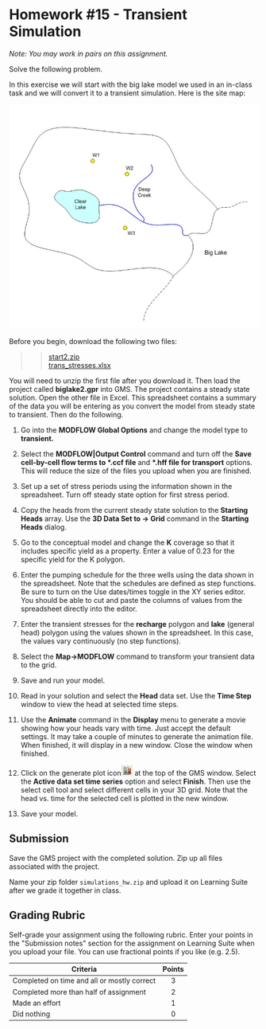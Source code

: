 # Homework #15 - Transient Simulation

_Note: You may work in pairs on this assignment._

Solve the following problem.

In this exercise we will start with the big lake model we used in an in-class task and we will convert it to a transient simulation. Here is the site map:

![map.jpg](map.jpg)

Before you begin, download the following two files:

>>[<u>start2.zip</u>](start2.zip)<br>
>>[<u>trans_stresses.xlsx</u>](trans_stresses.xlsx)

You will need to unzip the first file after you download it. Then load the project called **biglake2.gpr** into GMS. The project contains a steady state solution. Open the other file in Excel. This spreadsheet contains a summary of the data you will be entering as you convert the model from steady state to transient. Then do the following.

1) Go into the **MODFLOW Global Options** and change the model type to **transient.**

2) Select the **MODFLOW|Output Control** command and turn off the **Save cell-by-cell flow terms to \*.ccf file** and **\*.hff file for transport** options. This will reduce the size of the files you upload when you are finished.

3) Set up a set of stress periods using the information shown in the spreadsheet. Turn off steady state option for first stress period.

4) Copy the heads from the current steady state solution to the **Starting Heads** array. Use the **3D Data Set to -> Grid** command in the **Starting Heads** dialog.

5) Go to the conceptual model and change the **K** coverage so that it includes specific yield as a property. Enter a value of 0.23 for the specific yield for the K polygon.

6) Enter the pumping schedule for the three wells using the data shown in the spreadsheet. Note that the schedules are defined as step functions. Be sure to turn on the Use dates/times toggle in the XY series editor. You should be able to cut and paste the columns of values from the spreadsheet directly into the editor.

7) Enter the transient stresses for the **recharge** polygon and **lake** (general head) polygon using the values shown in the spreadsheet. In this case, the values vary continuously (no step functions).

8) Select the **Map->MODFLOW** command to transform your transient data to the grid.

9) Save and run your model.

10) Read in your solution and select the **Head** data set. Use the **Time Step** window to view the head at selected time steps.

11) Use the **Animate** command in the **Display** menu to generate a movie showing how your heads vary with time. Just accept the default settings. It may take a couple of minutes to generate the animation file. When finished, it will display in a new window. Close the window when finished.

12) Click on the generate plot icon![plot.gif](plot.gif) at the top of the GMS window. Select the **Active data set time series** option and select **Finish**. Then use the select cell tool and select different cells in your 3D grid. Note that the head vs. time for the selected cell is plotted in the new window.

13) Save your model.

## Submission

Save the GMS project with the completed solution. Zip up all files associated with the project.

Name your zip folder `simulations_hw.zip` and upload it on Learning Suite after we grade it together in class.

## Grading Rubric

Self-grade your assignment using the following rubric. Enter your points in the "Submission notes" section for the assignment on Learning Suite when you upload your file. You can use fractional points if you like (e.g. 2.5).

| Criteria                                    | Points |
|---------------------------------------------|:------:|
| Completed on time and all or mostly correct |   3    |
| Completed more than half of assignment      |   2    |
| Made an effort                              |   1    |
| Did nothing                                 |   0    |
